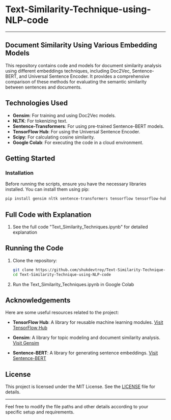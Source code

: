 # Text-Similarity-Technique-using-NLP-code

---

## Document Similarity Using Various Embedding Models

This repository contains code and models for document similarity analysis using different embeddings techniques, including Doc2Vec, Sentence-BERT, and Universal Sentence Encoder. It provides a comprehensive comparison of these methods for evaluating the semantic similarity between sentences and documents.

## Technologies Used

- **Gensim**: For training and using Doc2Vec models.
- **NLTK**: For tokenizing text.
- **Sentence-Transformers**: For using pre-trained Sentence-BERT models.
- **TensorFlow Hub**: For using the Universal Sentence Encoder.
- **Scipy**: For calculating cosine similarity.
- **Google Colab**: For executing the code in a cloud environment.

## Getting Started

### Installation

Before running the scripts, ensure you have the necessary libraries installed. You can install them using pip:

```bash
pip install gensim nltk sentence-transformers tensorflow tensorflow-hub scipy matplotlib
```

## Full Code with Explanation

1. See the full code "Text_Similarity_Techniques.ipynb" for detailed explanation
   
## Running the Code

1. Clone the repository:
    ```bash
    git clone https://github.com/shukdevtroy/Text-Similarity-Technique-using-NLP-code.git
    cd Text-Similarity-Technique-using-NLP-code
    ```

2. Run the Text_Similarity_Techniques.ipynb in Google Colab 

## Acknowledgements

Here are some useful resources related to the project:

- **TensorFlow Hub**: A library for reusable machine learning modules. [Visit TensorFlow Hub](https://www.tensorflow.org/hub) 

- **Gensim**: A library for topic modeling and document similarity analysis. [Visit Gensim](https://radimrehurek.com/gensim/index.html) 

- **Sentence-BERT**: A library for generating sentence embeddings. [Visit Sentence-BERT](https://sbert.net/) 

## License

This project is licensed under the MIT License. See the [LICENSE](LICENSE) file for details.


---

Feel free to modify the file paths and other details according to your specific setup and requirements.
